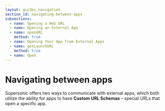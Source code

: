 ```yaml
---
layout: guides_navigation
section_id: navigating-between-apps
subsections:
  - name: Opening a Web URL
  - name: Opening an External App
  - name: openURL
    method: true
  - name: Opening Your App from External Apps
  - name: getLaunchURL
    method: true
  - name: Open
---
```


# Navigating between apps

Supersonic offers two ways to communicate with external apps, which both utilize the ability for apps to have **Custom URL Schemas** – special URLs that open a specific app.
